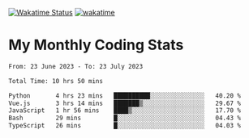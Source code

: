 [![Wakatime Status](https://github.com/noopurphalak/noopurphalak/workflows/wakatime-status-update/badge.svg)](https://github.com/noopurphalak/noopurphalak/actions/workflows/main.yml)
[![wakatime](https://wakatime.com/badge/user/80ace140-ef40-4fdd-b8ed-f3be3d2e1aea.svg)](https://wakatime.com/@80ace140-ef40-4fdd-b8ed-f3be3d2e1aea)

# My Monthly Coding Stats

<!--START_SECTION:waka-->

```txt
From: 23 June 2023 - To: 23 July 2023

Total Time: 10 hrs 50 mins

Python       4 hrs 23 mins   ██████████░░░░░░░░░░░░░░░   40.20 %
Vue.js       3 hrs 14 mins   ███████▒░░░░░░░░░░░░░░░░░   29.67 %
JavaScript   1 hr 56 mins    ████▒░░░░░░░░░░░░░░░░░░░░   17.70 %
Bash         29 mins         █░░░░░░░░░░░░░░░░░░░░░░░░   04.43 %
TypeScript   26 mins         █░░░░░░░░░░░░░░░░░░░░░░░░   04.03 %
```

<!--END_SECTION:waka-->
